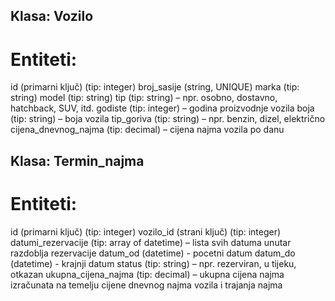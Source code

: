 ## Klasa: Vozilo

# Entiteti:
id (primarni ključ) (tip: integer)
broj_sasije (string, UNIQUE)
marka (tip: string)
model (tip: string)
tip (tip: string) – npr. osobno, dostavno, hatchback, SUV, itd.
godiste (tip: integer) – godina proizvodnje vozila
boja (tip: string) – boja vozila
tip_goriva (tip: string) – npr. benzin, dizel, električno
cijena_dnevnog_najma (tip: decimal) – cijena najma vozila po danu


## Klasa: Termin_najma

# Entiteti:
id (primarni ključ) (tip: integer)
vozilo_id (strani ključ) (tip: integer)
datumi_rezervacije (tip: array of datetime) – lista svih datuma unutar razdoblja rezervacije
datum_od (datetime) - pocetni datum
datum_do (datetime) - krajnji datum
status (tip: string) – npr. rezerviran, u tijeku, otkazan
ukupna_cijena_najma (tip: decimal) – ukupna cijena najma izračunata na temelju cijene dnevnog najma vozila i trajanja najma